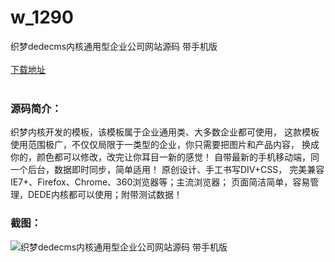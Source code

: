 # w_1290
织梦dedecms内核通用型企业公司网站源码 带手机版
<br/></br>
[下载地址](https://www.uuid2.com/1290.html "下载地址")
<br/></br>
<h3>源码简介：</h3>
<p>织梦内核开发的模板，该模板属于企业通用类、大多数企业都可使用，
这款模板使用范围极广，不仅仅局限于一类型的企业，你只需要把图片和产品内容，
换成你的，颜色都可以修改，改完让你耳目一新的感觉！
自带最新的手机移动端，同一个后台，数据即时同步，简单适用！
原创设计、手工书写DIV+CSS，
完美兼容IE7+、Firefox、Chrome、360浏览器等；主流浏览器；
页面简洁简单，容易管理，DEDE内核都可以使用；附带测试数据！<p>
<h3>截图：</h3>
<img src="https://www.uuid2.com/wp-content/uploads/img/202107/580109a922.jpg" alt="织梦dedecms内核通用型企业公司网站源码 带手机版">
